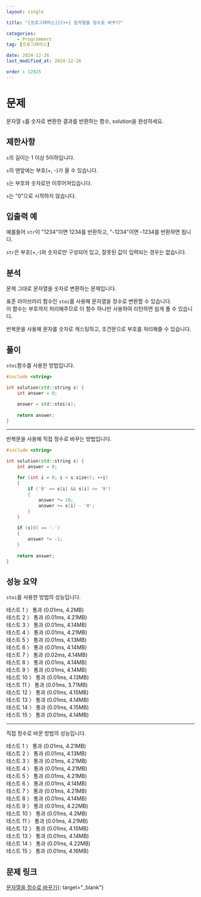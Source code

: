 ```yaml
---
layout: single

title: "[프로그래머스][C++] 문자열을 정수로 바꾸기"

categories:
    - Programmers
tag: [프로그래머스]

date: 2024-12-26
last_modified_at: 2024-12-26

order : 12925
---
```


# 문제

문자열 `s`를 숫자로 변환한 결과를 반환하는 함수, solution을 완성하세요.

## 제한사항

`s`의 길이는 1 이상 5이하입니다.

`s`의 맨앞에는 부호(+, -)가 올 수 있습니다.

`s`는 부호와 숫자로만 이루어져있습니다.

`s`는 "0"으로 시작하지 않습니다.

## 입출력 예

예를들어 `str`이 "1234"이면 1234를 반환하고, "-1234"이면 -1234를 반환하면 됩니다.

`str`은 부호(+,-)와 숫자로만 구성되어 있고, 잘못된 값이 입력되는 경우는 없습니다.

## 분석

문제 그대로 문자열을 숫자로 변환하는 문제입니다.

표준 라이브러리 함수인 `stoi`를 사용해 문자열을 정수로 변환할 수 있습니다.  
이 함수는 부호까지 처리해주므로 이 함수 하나만 사용하여 리턴하면 쉽게 풀 수 있습니다.

반복문을 사용해 문자를 숫자로 캐스팅하고, 조건문으로 부호를 처리해줄 수 있습니다.

## 풀이

`stoi`함수를 사용한 방법입니다.

```cpp
#include <string>

int solution(std::string s) {
    int answer = 0;
    
    answer = std::stoi(s);
    
    return answer;
}
```

---

반복문을 사용해 직접 정수로 바꾸는 방법입니다.

```cpp
#include <string>

int solution(std::string s) {
    int answer = 0;
    
    for (int i = 0; i < s.size(); ++i)
    {
        if ('0' <= s[i] && s[i] <= '9')
        {
            answer *= 10;
            answer += s[i] - '0';
        }
    }
    
    if (s[0] == '-')
    {
        answer *= -1;
    }
    
    return answer;
}
```

## 성능 요약

`stoi`를 사용한 방법의 성능입니다.

테스트 1 〉	통과 (0.01ms, 4.2MB)  
테스트 2 〉	통과 (0.01ms, 4.21MB)  
테스트 3 〉	통과 (0.01ms, 4.14MB)  
테스트 4 〉	통과 (0.01ms, 4.21MB)  
테스트 5 〉	통과 (0.01ms, 4.13MB)  
테스트 6 〉	통과 (0.01ms, 4.14MB)  
테스트 7 〉	통과 (0.02ms, 4.14MB)  
테스트 8 〉	통과 (0.01ms, 4.14MB)  
테스트 9 〉	통과 (0.01ms, 4.14MB)  
테스트 10 〉 통과 (0.01ms, 4.13MB)  
테스트 11 〉 통과 (0.01ms, 3.71MB)  
테스트 12 〉 통과 (0.01ms, 4.15MB)  
테스트 13 〉 통과 (0.01ms, 4.14MB)  
테스트 14 〉 통과 (0.01ms, 4.15MB)  
테스트 15 〉 통과 (0.01ms, 4.14MB)

---

직접 정수로 바꾼 방법의 성능입니다.

테스트 1 〉	통과 (0.01ms, 4.21MB)  
테스트 2 〉	통과 (0.01ms, 4.13MB)  
테스트 3 〉	통과 (0.01ms, 4.21MB)  
테스트 4 〉	통과 (0.01ms, 4.21MB)  
테스트 5 〉	통과 (0.01ms, 4.21MB)  
테스트 6 〉	통과 (0.01ms, 4.14MB)  
테스트 7 〉	통과 (0.01ms, 4.21MB)  
테스트 8 〉	통과 (0.01ms, 4.14MB)  
테스트 9 〉	통과 (0.01ms, 4.22MB)  
테스트 10 〉 통과 (0.01ms, 4.2MB)  
테스트 11 〉 통과 (0.01ms, 4.21MB)  
테스트 12 〉 통과 (0.01ms, 4.15MB)  
테스트 13 〉 통과 (0.01ms, 4.14MB)  
테스트 14 〉 통과 (0.01ms, 4.22MB)  
테스트 15 〉 통과 (0.01ms, 4.16MB)

## 문제 링크

[문자열을 정수로 바꾸기](https://school.programmers.co.kr/learn/courses/30/lessons/12925){: target="_blank"}